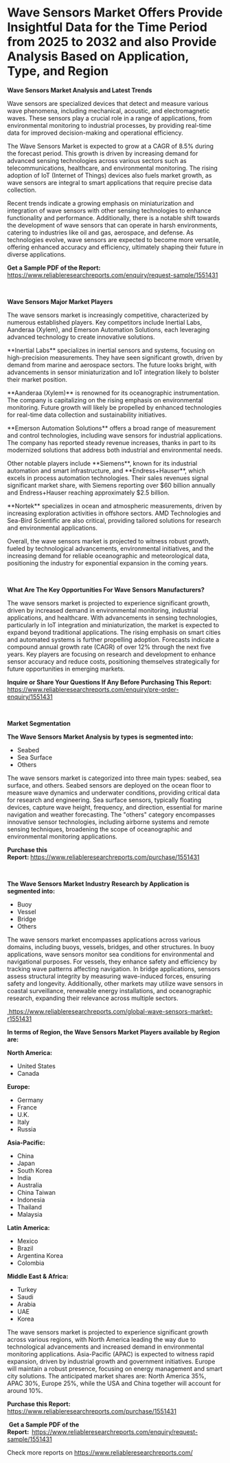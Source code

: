 <p><h1>Wave Sensors Market Offers Provide Insightful Data for the Time Period from 2025 to 2032 and also Provide Analysis Based on Application, Type, and Region</h1></p><p><strong>Wave Sensors Market Analysis and Latest Trends</strong></p>
<p><p>Wave sensors are specialized devices that detect and measure various wave phenomena, including mechanical, acoustic, and electromagnetic waves. These sensors play a crucial role in a range of applications, from environmental monitoring to industrial processes, by providing real-time data for improved decision-making and operational efficiency.</p><p>The Wave Sensors Market is expected to grow at a CAGR of 8.5% during the forecast period. This growth is driven by increasing demand for advanced sensing technologies across various sectors such as telecommunications, healthcare, and environmental monitoring. The rising adoption of IoT (Internet of Things) devices also fuels market growth, as wave sensors are integral to smart applications that require precise data collection.</p><p>Recent trends indicate a growing emphasis on miniaturization and integration of wave sensors with other sensing technologies to enhance functionality and performance. Additionally, there is a notable shift towards the development of wave sensors that can operate in harsh environments, catering to industries like oil and gas, aerospace, and defense. As technologies evolve, wave sensors are expected to become more versatile, offering enhanced accuracy and efficiency, ultimately shaping their future in diverse applications.</p></p>
<p><strong>Get a Sample PDF of the Report:&nbsp;</strong> <a href="https://www.reliableresearchreports.com/enquiry/request-sample/1551431?utm_campaign=3573&utm_medium=2&utm_source=Github&utm_content=ia&utm_term=08042025&utm_id=wave-sensors">https://www.reliableresearchreports.com/enquiry/request-sample/1551431</a></p>
<p>&nbsp;</p>
<p><strong>Wave Sensors Major Market Players</strong></p>
<p><p>The wave sensors market is increasingly competitive, characterized by numerous established players. Key competitors include Inertial Labs, Aanderaa (Xylem), and Emerson Automation Solutions, each leveraging advanced technology to create innovative solutions.</p><p>**Inertial Labs** specializes in inertial sensors and systems, focusing on high-precision measurements. They have seen significant growth, driven by demand from marine and aerospace sectors. The future looks bright, with advancements in sensor miniaturization and IoT integration likely to bolster their market position.</p><p>**Aanderaa (Xylem)** is renowned for its oceanographic instrumentation. The company is capitalizing on the rising emphasis on environmental monitoring. Future growth will likely be propelled by enhanced technologies for real-time data collection and sustainability initiatives. </p><p>**Emerson Automation Solutions** offers a broad range of measurement and control technologies, including wave sensors for industrial applications. The company has reported steady revenue increases, thanks in part to its modernized solutions that address both industrial and environmental needs.</p><p>Other notable players include **Siemens**, known for its industrial automation and smart infrastructure, and **Endress+Hauser**, which excels in process automation technologies. Their sales revenues signal significant market share, with Siemens reporting over $60 billion annually and Endress+Hauser reaching approximately $2.5 billion.</p><p>**Nortek** specializes in ocean and atmospheric measurements, driven by increasing exploration activities in offshore sectors. AMD Technologies and Sea-Bird Scientific are also critical, providing tailored solutions for research and environmental applications. </p><p>Overall, the wave sensors market is projected to witness robust growth, fueled by technological advancements, environmental initiatives, and the increasing demand for reliable oceanographic and meteorological data, positioning the industry for exponential expansion in the coming years.</p></p>
<p>&nbsp;</p>
<p><strong>What Are The Key Opportunities For Wave Sensors Manufacturers?</strong></p>
<p><p>The wave sensors market is projected to experience significant growth, driven by increased demand in environmental monitoring, industrial applications, and healthcare. With advancements in sensing technologies, particularly in IoT integration and miniaturization, the market is expected to expand beyond traditional applications. The rising emphasis on smart cities and automated systems is further propelling adoption. Forecasts indicate a compound annual growth rate (CAGR) of over 12% through the next five years. Key players are focusing on research and development to enhance sensor accuracy and reduce costs, positioning themselves strategically for future opportunities in emerging markets.</p></p>
<p><strong>Inquire or Share Your Questions If Any Before Purchasing This Report:</strong> <a href="https://www.reliableresearchreports.com/enquiry/pre-order-enquiry/1551431?utm_campaign=3573&utm_medium=2&utm_source=Github&utm_content=ia&utm_term=08042025&utm_id=wave-sensors">https://www.reliableresearchreports.com/enquiry/pre-order-enquiry/1551431</a></p>
<p>&nbsp;</p>
<p><strong>Market Segmentation</strong></p>
<p><strong>The Wave Sensors Market Analysis by types is segmented into:</strong></p>
<p><ul><li>Seabed</li><li>Sea Surface</li><li>Others</li></ul></p>
<p><p>The wave sensors market is categorized into three main types: seabed, sea surface, and others. Seabed sensors are deployed on the ocean floor to measure wave dynamics and underwater conditions, providing critical data for research and engineering. Sea surface sensors, typically floating devices, capture wave height, frequency, and direction, essential for marine navigation and weather forecasting. The "others" category encompasses innovative sensor technologies, including airborne systems and remote sensing techniques, broadening the scope of oceanographic and environmental monitoring applications.</p></p>
<p><strong>Purchase this Report:&nbsp;</strong><a href="https://www.reliableresearchreports.com/purchase/1551431?utm_campaign=3573&utm_medium=2&utm_source=Github&utm_content=ia&utm_term=08042025&utm_id=wave-sensors">https://www.reliableresearchreports.com/purchase/1551431</a></p>
<p>&nbsp;</p>
<p><strong>The Wave Sensors Market Industry Research by Application is segmented into:</strong></p>
<p><ul><li>Buoy</li><li>Vessel</li><li>Bridge</li><li>Others</li></ul></p>
<p><p>The wave sensors market encompasses applications across various domains, including buoys, vessels, bridges, and other structures. In buoy applications, wave sensors monitor sea conditions for environmental and navigational purposes. For vessels, they enhance safety and efficiency by tracking wave patterns affecting navigation. In bridge applications, sensors assess structural integrity by measuring wave-induced forces, ensuring safety and longevity. Additionally, other markets may utilize wave sensors in coastal surveillance, renewable energy installations, and oceanographic research, expanding their relevance across multiple sectors.</p></p>
<p><a href="https://www.reliableresearchreports.com/global-wave-sensors-market-r1551431?utm_campaign=3573&utm_medium=2&utm_source=Github&utm_content=ia&utm_term=08042025&utm_id=wave-sensors">&nbsp;https://www.reliableresearchreports.com/global-wave-sensors-market-r1551431</a></p>
<p><strong>In terms of Region, the Wave Sensors Market Players available by Region are:</strong></p>
<p>
    <p> <strong> North America: </strong>
        <ul>
            <li>United States</li>
            <li>Canada</li>
        </ul>
        </p> 
    <p> <strong> Europe: </strong>
        <ul>
            <li>Germany</li>
            <li>France</li>
            <li>U.K.</li>
            <li>Italy</li>
            <li>Russia</li>
        </ul>
        </p> 
    <p> <strong> Asia-Pacific: </strong>
        <ul>
            <li>China</li>
            <li>Japan</li>
            <li>South Korea</li>
            <li>India</li>
            <li>Australia</li>
            <li>China Taiwan</li>
            <li>Indonesia</li>
            <li>Thailand</li>
            <li>Malaysia</li>
        </ul>
        </p> 
    <p> <strong> Latin America: </strong>
        <ul>
            <li>Mexico</li>
            <li>Brazil</li>
            <li>Argentina Korea</li>
            <li>Colombia</li>
        </ul>
        </p> 
    <p> <strong> Middle East & Africa: </strong>
        <ul>
            <li>Turkey</li>
            <li>Saudi</li>
            <li>Arabia</li>
            <li>UAE</li>
            <li>Korea</li>
        </ul>
    </p>
    </p>
<p><p>The wave sensors market is projected to experience significant growth across various regions, with North America leading the way due to technological advancements and increased demand in environmental monitoring applications. Asia-Pacific (APAC) is expected to witness rapid expansion, driven by industrial growth and government initiatives. Europe will maintain a robust presence, focusing on energy management and smart city solutions. The anticipated market shares are: North America 35%, APAC 30%, Europe 25%, while the USA and China together will account for around 10%.</p></p>
<p><strong>Purchase this Report: </strong><a href="https://www.reliableresearchreports.com/purchase/1551431?utm_campaign=3573&utm_medium=2&utm_source=Github&utm_content=ia&utm_term=08042025&utm_id=wave-sensors">https://www.reliableresearchreports.com/purchase/1551431</a></p>
<p>&nbsp;<strong>Get a Sample PDF of the Report:&nbsp;&nbsp;</strong><a href="https://www.reliableresearchreports.com/enquiry/request-sample/1551431?utm_campaign=3573&utm_medium=2&utm_source=Github&utm_content=ia&utm_term=08042025&utm_id=wave-sensors">https://www.reliableresearchreports.com/enquiry/request-sample/1551431</a></p>
<p><strong></strong></p>
<p>Check more reports on <a href="https://www.reliableresearchreports.com/?utm_campaign=3573&utm_medium=2&utm_source=Github&utm_content=ia&utm_term=08042025&utm_id=wave-sensors">https://www.reliableresearchreports.com/</a></p>